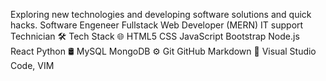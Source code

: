 Exploring new technologies and developing software solutions and quick hacks.
Software Engeneer
Fullstack Web Developer (MERN)
IT support Technician
🛠  Tech Stack
🌐   HTML5 CSS JavaScript Bootstrap Node.js React Python
🛢   MySQL MongoDB
⚙️   Git GitHub Markdown
🔧   Visual Studio Code, VIM
